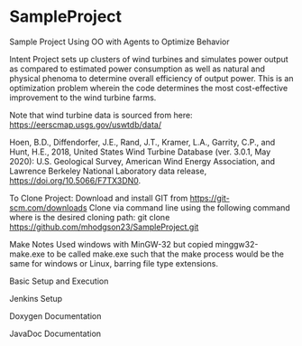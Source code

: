 # SampleProject
Sample Project Using OO with Agents to Optimize Behavior

Intent
Project sets up clusters of wind turbines and simulates power output as compared to estimated
power consumption as well as natural and physical phenoma to determine overall efficiency of output
power.  This is an optimization problem wherein the code determines the most cost-effective improvement
to the wind turbine farms.

Note that wind turbine data is sourced from here:
https://eerscmap.usgs.gov/uswtdb/data/

Hoen, B.D., Diffendorfer, J.E., Rand, J.T., 
Kramer, L.A., Garrity, C.P., and Hunt, H.E., 2018, 
United States Wind Turbine Database (ver. 3.0.1, May 2020): 
U.S. Geological Survey, American Wind Energy Association, 
and Lawrence Berkeley National Laboratory data release, https://doi.org/10.5066/F7TX3DN0.

To Clone Project:
Download and install GIT from https://git-scm.com/downloads
Clone via command line using the following command where <path> is the desired cloning path:
git clone https://github.com/mhodgson23/SampleProject.git <path>

Make Notes
Used windows with MinGW-32 but copied minggw32-make.exe to be called make.exe such that the make process
would be the same for windows or Linux, barring file type extensions.

Basic Setup and Execution





Jenkins Setup



Doxygen Documentation

JavaDoc Documentation
